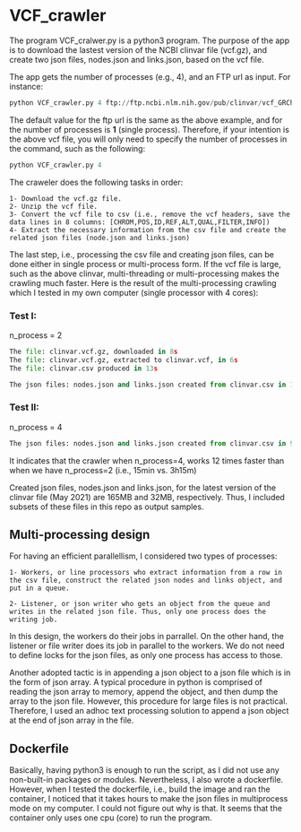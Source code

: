 # VCF_crawler

The program VCF_cralwer.py is a python3 program. The purpose of the app is to download the lastest version of the NCBI clinvar file (vcf.gz), and create two json files, nodes.json and links.json, based on the vcf file. 

The app gets the number of processes (e.g., 4), and an FTP url as input. For instance: 


```python
python VCF_crawler.py 4 ftp://ftp.ncbi.nlm.nih.gov/pub/clinvar/vcf_GRCh38/weekly/clinvar.vcf.gz
```

The default value for the ftp url is the same as the above example, and for the number of processes is **1** (single process). Therefore, if your intention is the above vcf file, you will only need to specify the number of processes in the command, such as the following:


```python
python VCF_crawler.py 4
```

The craweler does the following tasks in order:

    1- Download the vcf.gz file.
    2- Unzip the vcf file.
    3- Convert the vcf file to csv (i.e., remove the vcf headers, save the data lines in 8 columns: [CHROM,POS,ID,REF,ALT,QUAL,FILTER,INFO])
    4- Extract the necessary information from the csv file and create the related json files (node.json and links.json)

The last step, i.e., processing the csv file and creating json files, can be done either in single process or multi-process form. If the vcf file is large, such as the above clinvar, multi-threading or multi-processing makes the crawling much faster. Here is the result of the multi-processing crawling which I tested in my own computer (single processor with 4 cores):        

### Test I: 
n_process = 2


```python
The file: clinvar.vcf.gz, downloaded in 8s
The file: clinvar.vcf.gz, extracted to clinvar.vcf, in 6s
The file: clinvar.csv produced in 13s
```


```python
The json files: nodes.json and links.json created from clinvar.csv in 11527s
```

### Test II: 
n_process = 4


```python
The json files: nodes.json and links.json created from clinvar.csv in 917s
```

It indicates that the crawler when n_process=4, works 12 times faster than when we have n_process=2 (i.e., 15min vs. 3h15m)

Created json files, nodes.json and links.json, for the latest version of the clinvar file (May 2021) are 165MB and 32MB, respectively. Thus, I included subsets of these files in this repo as output samples.

## Multi-processing design

For having an efficient parallellism, I considered two types of processes: 

    1- Workers, or line processors who extract information from a row in the csv file, construct the related json nodes and links object, and put in a queue.  
    
    2- Listener, or json writer who gets an object from the queue and writes in the related json file. Thus, only one process does the writing job.
       
In this design, the workers do their jobs in parrallel. On the other hand, the listener or file writer does its job in parallel to the workers. We do not need to define locks for the json files, as only one process has access to those.

Another adopted tactic is in appending a json object to a json file which is in the form of json array. A typical procedure in python is comprised of reading the json array to memory, append the object, and then dump the array to the json file. However, this procedure for large files is not practical. Therefore, I used an adhoc text processing solution to append a json object at the end of json array in the file.  

## Dockerfile

Basically, having python3 is enough to run the script, as I did not use any non-built-in packages or modules. Nevertheless, I also wrote a dockerfile. However, when I tested the dockerfile, i.e., build the image and ran the container, I noticed that it takes hours to make the json files in multiprocess mode on my computer. I could not figure out why is that. It seems that the container only uses one cpu (core) to run the program. 